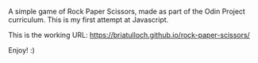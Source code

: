 A simple game of Rock Paper Scissors, made as part of the Odin Project curriculum.
This is my first attempt at Javascript.

This is the working URL:
https://briatulloch.github.io/rock-paper-scissors/

Enjoy! :)
